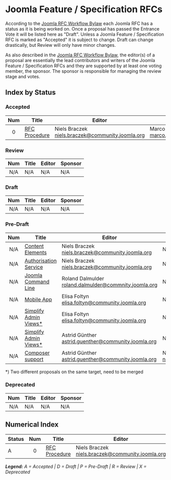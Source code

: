 # Joomla Feature / Specification RFCs

According to the [Joomla RFC Workflow Bylaw][workflow] each Joomla RFC has a
status as it is being worked on. Once a proposal has passed the Entrance Vote it
will be listed here as "Draft". Unless a Joomla Feature / Specification RFC is marked
as "Accepted" it is subject to change. Draft can change drastically, but Review will
only have minor changes.

As also described in the [Joomla RFC Workflow Bylaw][workflow], the editor(s) of a
proposal are essentially the lead contributors and writers of the Joomla Feature /
Specification RFCs and they are supported by at least one voting member, the sponsor.
The sponsor is responsible for managing the review stage and votes.

## Index by Status

### Accepted

| Num | Title                          | Editor                  | Sponsor           |
|:---:|--------------------------------|-------------------------|-------------------|
| 0 | [RFC Procedure][rfc-procedure] | Niels Braczek <niels.braczek@community.joomla.org> | Marco Dings <marco.dings@community.joomla.org> |

### Review

| Num | Title                          | Editor                  | Sponsor           |
|:---:|--------------------------------|-------------------------|-------------------|
| N/A | N/A                            | N/A                     | N/A               |

### Draft

| Num | Title                          | Editor                  | Sponsor           |
|:---:|--------------------------------|-------------------------|-------------------|
| N/A | N/A                            | N/A                     | N/A               |

### Pre-Draft

| Num | Title                          | Editor                           | Sponsor           |
|:---:|--------------------------------|----------------------------------|-------------------|
| N/A | [Content Elements][contentelements]  | Niels Braczek <niels.braczek@community.joomla.org> | N/A |
| N/A | [Authorisation Service][authorisation]  | Niels Braczek <niels.braczek@community.joomla.org> | N/A |
| N/A | [Joomla Command Line][joomla-cli]  | Roland Dalmulder <roland.dalmulder@commnity.joomla.org> | N/A |
| N/A | [Mobile App][mobile-app]  | Elisa Foltyn <elisa.foltyn@community.joomla.org> | N/A |
| N/A | [Simplify Admin Views*][simplify-admin]  | Elisa Foltyn <elisa.foltyn@community.joomla.org> | N/A |
| N/A | [Simplify Admin Views*][simplify-admin2]  | Astrid Günther <astrid.guenther@community.joomla.org> | N/A |
| N/A | [Composer support][composer]  | Astrid Günther <astrid.guenther@community.joomla.org> | Niels Braczek <niels.braczek@community.joomla.org> |

*) Two different proposals on the same target, need to be merged 

### Deprecated

| Num | Title                          | Editor                  | Sponsor           |
|:---:|--------------------------------|-------------------------|-------------------|
| N/A | N/A                            | N/A                     | N/A               |

## Numerical Index

| Status | Num | Title                          | Editor                  | Sponsor           |
|--------|:---:|--------------------------------|-------------------------|-------------------|
| A | 0 | [RFC Procedure][rfc-procedure] | Niels Braczek <niels.braczek@community.joomla.org> | Marco Dings <marco.dings@community.joomla.org> |

_**Legend:** A = Accepted | D = Draft | P = Pre-Draft | R = Review | X = Deprecated_

[workflow]: bylaws/workflow.md
[contentelements]: https://github.com/joomla-x/joomla-Specifications/tree/master/proposed
[authorisation]: https://github.com/joomla-x/joomla-standards/pull/2
[joomla-cli]: https://github.com/joomla-x/joomla-standards/pull/4
[mobile-app]: https://github.com/joomla-x/joomla-standards/pull/5
[simplify-admin]: https://github.com/joomla-x/joomla-standards/pull/6
[simplify-admin2]: https://github.com/joomla-x/joomla-standards/pull/7
[composer]: https://github.com/joomla-x/joomla-standards/pull/8
[rfc-procedure]: https://github.com/joomla-x/joomla-standards/blob/master/accepted/RFC-0-rfc-meta.md
